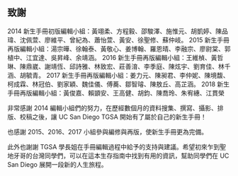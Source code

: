 ## 致謝

2014 新生手冊初版編輯小組：黃翊柔、方程毅、邵駿澤、施惟元、胡凱婷、陳品瑋、沈佩萱、廖維平、曾紀為、蕭怡萱、黃安、徐聖修、蘇仲岐。 2015 新生手冊再版編輯小組：湯宗曄、徐翰泰、黃敬心、姜博翰、羅恩晴、李融宗、廖尉棠、郭植中、江宜達、吳昇峰、余靖涵。 2016 新生手冊再版編輯小組：王維楨、黃哲琳、陳鼎崴、謝靖恆、邱詩雅、林致宏、莊善淯、李季庭、陳炫宇、劉育佳、林千涵、胡毓青。 2017 新生手冊再版編輯小組：姜力元、陳昶君、李仲妮、陳境馥、柯成霖、林冠伯、劉家穎、魏佳儀、傅蕎、鄒智璿、陳敖丘、高芷涵。 2018 新生手冊再版編輯小組：黃俊嘉、賴顗安、王高健、胡鈞、陳喬玲、朱宥繐、江貫榮

非常感謝 2014 編輯小組們的努力，在歷經數個月的資料搜集、撰寫、攝影、排版、校稿之後，讓 UC San Diego TGSA 開始有了屬於自己的新生手冊！

也感謝 2015、2016、2017 小組參與編修與再版，使新生手冊更為完備。

此外也謝謝 TGSA 學長姐在手冊編輯過程中給予的支持與建議。希望初來乍到聖地牙哥的台灣同學們，可以在這本生存指南中找到有用的資訊，幫助同學們在 UC San Diego 展開一段新的人生旅程。